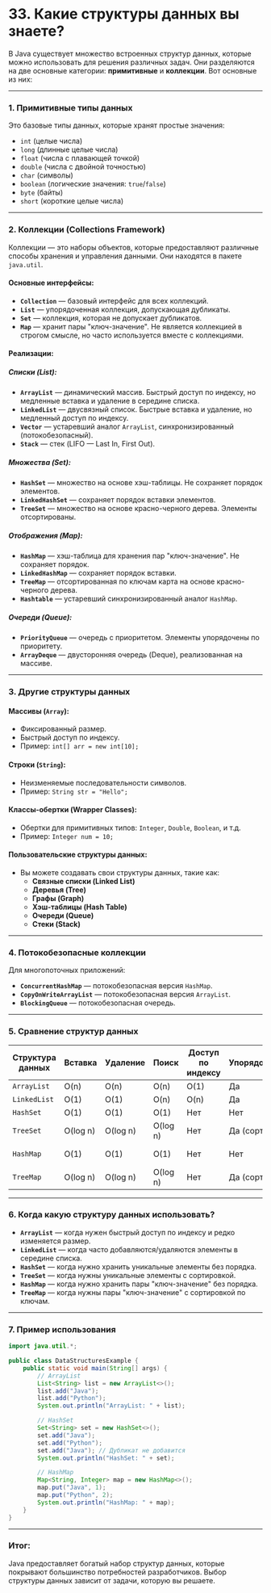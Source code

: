 # 33. Какие структуры данных вы знаете?

В Java существует множество встроенных структур данных, которые можно использовать для решения различных задач. Они разделяются на две основные категории: **примитивные** и **коллекции**. Вот основные из них:

---

### 1. **Примитивные типы данных**
Это базовые типы данных, которые хранят простые значения:
- `int` (целые числа)
- `long` (длинные целые числа)
- `float` (числа с плавающей точкой)
- `double` (числа с двойной точностью)
- `char` (символы)
- `boolean` (логические значения: `true`/`false`)
- `byte` (байты)
- `short` (короткие целые числа)

---

### 2. **Коллекции (Collections Framework)**
Коллекции — это наборы объектов, которые предоставляют различные способы хранения и управления данными. Они находятся в пакете `java.util`.

#### Основные интерфейсы:
- **`Collection`** — базовый интерфейс для всех коллекций.
- **`List`** — упорядоченная коллекция, допускающая дубликаты.
- **`Set`** — коллекция, которая не допускает дубликатов.
- **`Map`** — хранит пары "ключ-значение". Не является коллекцией в строгом смысле, но часто используется вместе с коллекциями.

#### Реализации:

##### **Списки (List):**
- **`ArrayList`** — динамический массив. Быстрый доступ по индексу, но медленные вставка и удаление в середине списка.
- **`LinkedList`** — двусвязный список. Быстрые вставка и удаление, но медленный доступ по индексу.
- **`Vector`** — устаревший аналог `ArrayList`, синхронизированный (потокобезопасный).
- **`Stack`** — стек (LIFO — Last In, First Out).

##### **Множества (Set):**
- **`HashSet`** — множество на основе хэш-таблицы. Не сохраняет порядок элементов.
- **`LinkedHashSet`** — сохраняет порядок вставки элементов.
- **`TreeSet`** — множество на основе красно-черного дерева. Элементы отсортированы.

##### **Отображения (Map):**
- **`HashMap`** — хэш-таблица для хранения пар "ключ-значение". Не сохраняет порядок.
- **`LinkedHashMap`** — сохраняет порядок вставки.
- **`TreeMap`** — отсортированная по ключам карта на основе красно-черного дерева.
- **`Hashtable`** — устаревший синхронизированный аналог `HashMap`.

##### **Очереди (Queue):**
- **`PriorityQueue`** — очередь с приоритетом. Элементы упорядочены по приоритету.
- **`ArrayDeque`** — двусторонняя очередь (Deque), реализованная на массиве.

---

### 3. **Другие структуры данных**

#### Массивы (`Array`):
- Фиксированный размер.
- Быстрый доступ по индексу.
- Пример: `int[] arr = new int[10];`

#### Строки (`String`):
- Неизменяемые последовательности символов.
- Пример: `String str = "Hello";`

#### Классы-обертки (Wrapper Classes):
- Обертки для примитивных типов: `Integer`, `Double`, `Boolean`, и т.д.
- Пример: `Integer num = 10;`

#### Пользовательские структуры данных:
- Вы можете создавать свои структуры данных, такие как:
  - **Связные списки (Linked List)**
  - **Деревья (Tree)**
  - **Графы (Graph)**
  - **Хэш-таблицы (Hash Table)**
  - **Очереди (Queue)**
  - **Стеки (Stack)**

---

### 4. **Потокобезопасные коллекции**
Для многопоточных приложений:
- **`ConcurrentHashMap`** — потокобезопасная версия `HashMap`.
- **`CopyOnWriteArrayList`** — потокобезопасная версия `ArrayList`.
- **`BlockingQueue`** — потокобезопасная очередь.

---

### 5. **Сравнение структур данных**

| Структура данных       | Вставка | Удаление | Поиск | Доступ по индексу | Упорядоченность | Дубликаты |
|------------------------|---------|----------|--------|-------------------|-----------------|-----------|
| `ArrayList`            | O(n)    | O(n)     | O(n)   | O(1)              | Да              | Да        |
| `LinkedList`           | O(1)    | O(1)     | O(n)   | O(n)              | Да              | Да        |
| `HashSet`              | O(1)    | O(1)     | O(1)   | Нет               | Нет             | Нет       |
| `TreeSet`              | O(log n)| O(log n) | O(log n)| Нет              | Да (сортировка) | Нет       |
| `HashMap`              | O(1)    | O(1)     | O(1)   | Нет               | Нет             | Нет (ключи) |
| `TreeMap`              | O(log n)| O(log n) | O(log n)| Нет              | Да (сортировка) | Нет (ключи) |

---

### 6. **Когда какую структуру данных использовать?**
- **`ArrayList`** — когда нужен быстрый доступ по индексу и редко изменяется размер.
- **`LinkedList`** — когда часто добавляются/удаляются элементы в середине списка.
- **`HashSet`** — когда нужно хранить уникальные элементы без порядка.
- **`TreeSet`** — когда нужны уникальные элементы с сортировкой.
- **`HashMap`** — когда нужно хранить пары "ключ-значение" без порядка.
- **`TreeMap`** — когда нужны пары "ключ-значение" с сортировкой по ключам.

---

### 7. **Пример использования**

```java
import java.util.*;

public class DataStructuresExample {
    public static void main(String[] args) {
        // ArrayList
        List<String> list = new ArrayList<>();
        list.add("Java");
        list.add("Python");
        System.out.println("ArrayList: " + list);

        // HashSet
        Set<String> set = new HashSet<>();
        set.add("Java");
        set.add("Python");
        set.add("Java"); // Дубликат не добавится
        System.out.println("HashSet: " + set);

        // HashMap
        Map<String, Integer> map = new HashMap<>();
        map.put("Java", 1);
        map.put("Python", 2);
        System.out.println("HashMap: " + map);
    }
}
```

---

### Итог:
Java предоставляет богатый набор структур данных, которые покрывают большинство потребностей разработчиков. Выбор структуры данных зависит от задачи, которую вы решаете.
